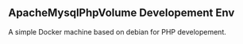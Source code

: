 ApacheMysqlPhpVolume Developement Env
-------------

A simple Docker machine based on debian for PHP developement.

